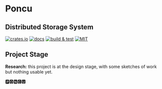 # Poncu

## Distributed Storage System

[![crates.io](https://img.shields.io/crates/v/poncu)](https://crates.io/crates/poncu)
[![docs](https://img.shields.io/docsrs/poncu)](https://docs.rs/poncu)
[![build & test](https://github.com/sheroz/poncu/actions/workflows/ci.yml/badge.svg)](https://github.com/sheroz/poncu/actions/workflows/ci.yml)
[![MIT](https://img.shields.io/github/license/sheroz/poncu)](https://github.com/sheroz/poncu/tree/main/LICENSE.txt)

<!--
### Why Poncu

There's a little life story behind this name. It was during my first visit to the HQ of Maxim Integrated, located in San Jose, California. I believe it was a Friday morning. I remember, my colleagues treated me to colorful donuts at the office. It was my first time trying such donuts. I also fondly remember the great atmosphere that we enjoyed then. Those were truly wonderful days! Thus, we call donuts as 'poncu' in the dialect of my native language (пончики, or 'пончу'). So, I liked poncu!

(I remember, guys visited us in Istanbul and very liked Turkish Kunefe, so next, maybe we can dive together into some other Rust project named "kunefe"?)
-->

## Project Stage

**Research:** this project is at the design stage, with some sketches of work but nothing usable yet.

🅿🅾🅽🅲🆄
